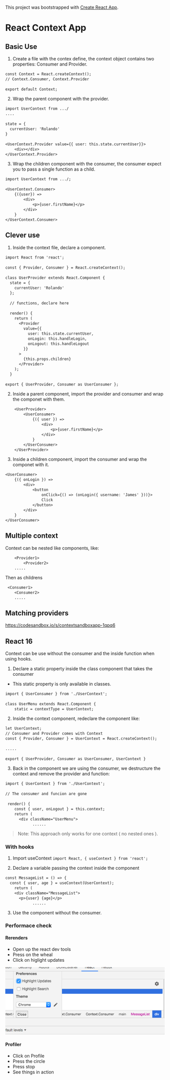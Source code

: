 This project was bootstrapped with [Create React App](https://github.com/facebook/create-react-app).

# React Context App

## Basic Use

1. Create a file with the contex define, the context object contains two properties: Consumer and Provider.

```
const Context = React.createContext();
// Context.Consumer, Context.Provider

export default Context;
```

2. Wrap the parent component with the provider.


```
import UserContext from .../
....

state = {
  currentUser: 'Rolando'
}

<UserContext.Provider value={{ user: this.state.currentUser}}>
	<div></div>
</UserContext.Provider>
```

3. Wrap the children component with the consumer, the consumer expect you to pass a single function as a child.

```
import UserContext from .../;

<UserContext.Consumer>
	{({user}) => 
		<div>
			<p>{user.firstName}</p>
		</div>
	}
</UserContext.Consumer>
```

## Clever use

1. Inside the context file, declare a component.

```
import React from 'react';

const { Provider, Consumer } = React.createContext();

class UserProvider extends React.Component {
  state = {
    currentUser: 'Rolando'
  };

  // functions, declare here

  render() {
    return (
      <Provider
        value={{
          user: this.state.currentUser,
          onLogin: this.handleLogin,
          onLogout: this.handleLogout
        }}
      >
        {this.props.children}
      </Provider>
    );
  }

export { UserProvider, Consumer as UserConsumer };

```

2. Inside a parent component, import the provider and consumer and wrap the componet with them.

```
	<UserProvider>
		<UserConsumer>
			{({ user }) =>
				<div>
					<p>{user.firstName}</p>
				</div>
			}
		</UserConsumer>
	</UserProvider>
```

3. Inside a children component, import the consumer and wrap the componet with it.

```
<UserConsumer>
	{({ onLogin }) =>
		<div>
			<button 
				onClick={() => (onLogin({ username: 'James' }))}>
				Click
			</button>
		</div>
	}
</UserConsumer>
```
## Multiple context

Context can be nested like components, like:

```
 	<Provider1>
		<Provider2>
	.....
```

Then as childrens

```
 <Consumer1>
	<Consumer2>
	.....
```
## Matching providers

https://codesandbox.io/s/contextsandboxapp-1qpq6

## React 16

Context can be use without the consumer and the inside function when using hooks.

1. Declare a static property inside the class component that takes the consumer

* This static property is only available in classes.

```
import { UserConsumer } from './UserContext';

class UserMenu extends React.Component {
	static = contextType = UserContext;

```

2. Inside the context component, redeclare the component like:

```
let UserContext;
// Consumer and Provider comes with Context
const { Provider, Consumer } = UserContext = React.createContext();

.....

export { UserProvider, Consumer as UserConsumer, UserContext }

```

3. Back in the component we are using the consumer, we destructure the context and remove the provider and function:

```
import { UserContext } from './UserContext';

// The consumer and funcion are gone

 render() {
    const { user, onLogout } = this.context;
    return (
      <div className="UserMenu">
			......

```
> Note: This approach only works for one context ( no nested ones ).

### With hooks

1. Import useContext ```import React, { useContext } from 'react';```

2. Declare a variable passing the context inside the component

```
const MessageList = () => {
  const { user, age } = useContext(UserContext);
	return (
    <div className="MessageList">
      <p>{user} {age}</p>
			......
```

3. Use the component without the consumer.

### Performace check

#### Rerenders
- Open up the react dev tools
- Press on the wheal
- Click on higlight updates

![react-dev tools](src/assets/react-dev-tools.png)

#### Profiler
- Click on Profile
- Press the circle
- Press stop
- See things in action
